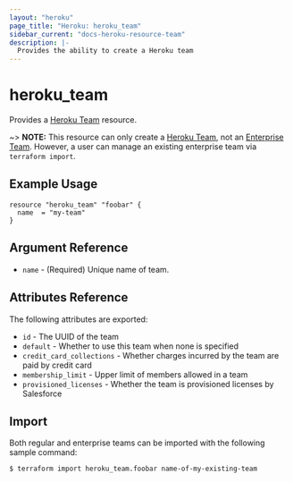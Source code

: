 ```yaml
---
layout: "heroku"
page_title: "Heroku: heroku_team"
sidebar_current: "docs-heroku-resource-team"
description: |-
  Provides the ability to create a Heroku team
---
```


# heroku\_team
Provides a [Heroku Team](https://devcenter.heroku.com/articles/platform-api-reference#team) resource.

~> **NOTE:** This resource can only create a [Heroku Team](https://devcenter.heroku.com/articles/heroku-teams),
not an [Enterprise Team](https://devcenter.heroku.com/categories/enterprise-teams). However, a user can manage an
existing enterprise team via `terraform import`.

## Example Usage
```hcl
resource "heroku_team" "foobar" {
  name  = "my-team"
}
```

## Argument Reference
* `name` - (Required) Unique name of team.

## Attributes Reference
The following attributes are exported:
* `id` - The UUID of the team
* `default` - Whether to use this team when none is specified
* `credit_card_collections` - Whether charges incurred by the team are paid by credit card
* `membership_limit` - Upper limit of members allowed in a team
* `provisioned_licenses` - Whether the team is provisioned licenses by Salesforce

## Import
Both regular and enterprise teams can be imported with the following sample command:

```
$ terraform import heroku_team.foobar name-of-my-existing-team
```
